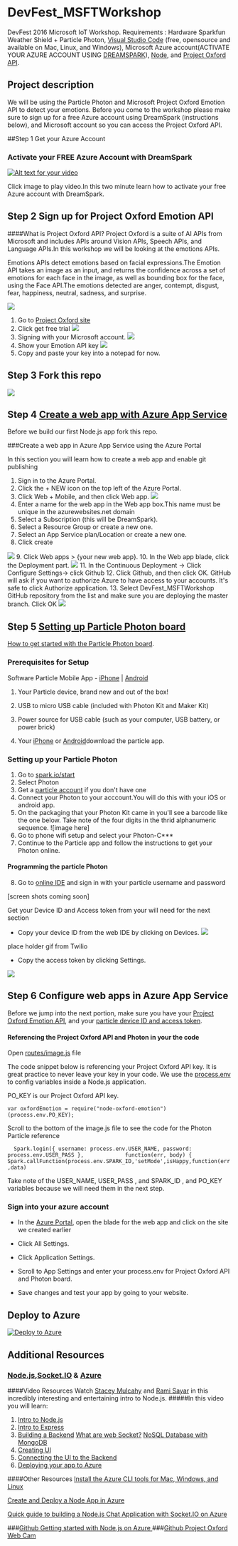 # DevFest_MSFTWorkshop

DevFest 2016 Microsoft IoT Workshop. Requirements :  Hardware  Sparkfun Weather Shield + Particle Photon, [Visual Studio Code](https://code.visualstudio.com/Download) (free, opensource and available on Mac, Linux, and Windows),  Microsoft Azure account(ACTIVATE YOUR AZURE ACCOUNT USING [DREAMSPARK](https://www.dreamspark.com/Product/Product.aspx?productid=99)), [Node](https://nodejs.org/en/), and [Project Oxford API](https://www.projectoxford.ai/). 

## Project description 

We will be  using the  Particle Photon and Microsoft Project Oxford Emotion API to detect your emotions.  Before you come to the workshop please make sure to sign up for a free Azure account  using DreamSpark (instructions below), and  Microsoft account so you can access the Project Oxford API. 

##Step 1 Get your Azure Account 

### Activate your FREE Azure Account with DreamSpark 
[![Alt text for your video](http://www.gmlpu.org.uk/wp-content/uploads/2014/10/freestuff.jpg)](https://channel9.msdn.com/Series/Free-Cloud-for-Students/Activating-a-Free-Azure-DreamSpark-Subscription)

Click image to  play video.In this two minute learn how to activate your free Azure account with DreamSpark. 

## Step 2 Sign up for  Project Oxford Emotion API
####What is Project Oxford API?
Project Oxford is a suite of AI APIs from Microsoft and includes APIs around  Vision APIs, Speech APIs, and Language APIs.In this workshop we will be looking at the emotions APIs. 

Emotions APIs detect emotions based on facial expressions.The Emotion API takes an image as an input, and returns the confidence across a set of emotions for each face in the image, as well as bounding box for the face, using the Face API.The emotions detected are anger, contempt, disgust, fear, happiness, neutral, sadness, and surprise. 

![](http://marianaggaga.com/wp-content/uploads/2016/02/emotionapi.png)

1. Go to [Project Oxford site](https://www.projectoxford.ai/)
2. Click get free trial 
![](http://marianaggaga.com/wp-content/uploads/2016/02/start-trial-1.png)
3. Signing with your Microsoft account. 
![](http://marianaggaga.com/wp-content/uploads/2016/02/Microsoftaccount2.png)
4. Show your Emotion API key 
![](http://marianaggaga.com/wp-content/uploads/2016/02/getapikey.png)
5. Copy and paste your key into a notepad for now. 

## Step 3  Fork this repo
![](http://marianaggaga.com/wp-content/uploads/2016/02/githubrepofork.png)


## Step 4 [Create a  web app with Azure App Service](https://azure.microsoft.com/en-us/documentation/articles/web-sites-nodejs-develop-deploy-mac/)
Before we build our first Node.js app fork this repo.

###Create a web app in Azure App Service using the Azure Portal

In this section you will learn how to create a web app and enable git publishing 

1. Sign in to the Azure Portal.
2. Click the + NEW icon on the top left of the Azure Portal.
3. Click Web + Mobile, and then click Web app.
  ![](http://marianaggaga.com/wp-content/uploads/2016/02/webapp1.png)
4. Enter a name for the web app in the Web app box.This name must be unique in the azurewebsites.net domain 
5. Select a Subscription (this will be DreamSpark).
6. Select a Resource Group or create a new one.
7. Select an App Service plan/Location or create a new one.
8. Click create

 ![](http://marianaggaga.com/wp-content/uploads/2016/02/webapp2.png)
9. Click Web apps > {your new web app}.
10. In the Web app blade, click the Deployment part.
 ![](http://marianaggaga.com/wp-content/uploads/2016/02/webapp10.png)
11. In the Continuous Deployment -> Click Configure Settings-> click Github
12. Click Github, and then click OK. GitHub will  ask if you want to authorize Azure to have access to your accounts. It's safe to click Authorize application.
13. Select DevFest_MSFTWorkshop GitHub repository from the list and make sure you are deploying the master branch. Click OK 
 ![](https://cloud.githubusercontent.com/assets/3477155/9880464/bea7f6e4-5b99-11e5-9601-f7a6767e32ba.gif)


## Step 5 [Setting up Particle Photon board](https://docs.particle.io/guide/getting-started/connect/photon/)

[How to get started with the Particle Photon board](https://docs.particle.io/guide/getting-started/start/photon/). 

### Prerequisites for Setup
Software Particle Mobile App - [iPhone](https://itunes.apple.com/us/app/particle-build-photon-electron/id991459054?ls=1&mt=8) | [Android](https://play.google.com/store/apps/details?id=io.particle.android.app)

1. Your Particle device, brand new and out of the box!

2. USB to micro USB cable (included with Photon Kit and Maker Kit)

3. Power source for USB cable (such as your computer, USB battery, or power brick)

4. Your [iPhone](https://itunes.apple.com/us/app/particle-build-photon-electron/id991459054?mt=8) or [Android](https://play.google.com/store/apps/details?id=io.particle.android.app)download the particle app.

### Setting up your Particle Photon
1. Go to [spark.io/start](https://docs.particle.io/guide/getting-started)
2. Select Photon 
3. Get a [particle account](https://build.particle.io/login) if you don't have one 
4. Connect your Photon to your acccount.You will do this with your iOS or android app.
5. On the packaging that your Photon Kit came in you'll see a barcode like the one below. Take note of the four digits in the thrid alphanumeric sequence. ![image here]
6.  Go to phone wifi setup and select your Photon-C***
7.  Continue to the Particle app and follow the instructions to get your Photon online.
#### Programming the particle Photon
8.  Go to [online IDE](https://build.particle.io)  and sign in with your particle username and password

[screen shots coming soon]

Get your Device ID  and Access token from your will need for the next section 
- Copy your device ID from the web IDE by clicking on Devices.
![](https://www.twilio.com/blog/wp-content/uploads/2015/10/mSbV1J9hj_Di2zw_hTQn0aJohHbHABoinC8MIS4FFC2K7BINRGIJJdBT_8V3yrnUW08Cr7QxoxiqEtfR1m0w4IYlXoE6W9_2elTdqoxz4Xpn0qXael0DGdro4sFoy1eXzDm4nnt4.png)

place holder gif from Twilio

- Copy the access token by clicking Settings.

![](http://marianaggaga.com/wp-content/uploads/2016/02/settings-e1454640147971.png)
## Step 6  Configure web apps in Azure App Service
Before we jump into the next portion, make sure you have your [Project Oxford Emotion API](https://github.com/LadyNaggaga/DevFest_MSFTWorkshop#step-2-sign-up-for--project-oxford-emotion-api), and your [particle device ID and access token](https://github.com/LadyNaggaga/DevFest_MSFTWorkshop#step-5-setting-up-particle-photon-board).

#### Referencing the Project Oxford API and  Photon in your  the code 
Open [routes/image.js](https://github.com/LadyNaggaga/DevFest_MSFTWorkshop/blob/master/routes/image.js) file

The code snippet below is referencing your Project Oxford API key. It is great practice to never leave your key in your code. We use the [process.env](https://nodejs.org/api/process.html#process_process_env) to config variables inside a Node.js application.

PO_KEY is our Project Oxford API key.

`var oxfordEmotion = require("node-oxford-emotion")(process.env.PO_KEY);`

Scroll to the bottom of the image.js file to see the code for the Photon Particle reference

`  Spark.login({ username: process.env.USER_NAME, password: process.env.USER_PASS },             function(err, body) {
      Spark.callFunction(process.env.SPARK_ID,'setMode',isHappy,function(err,data)`

Take note of the USER_NAME, USER_PASS  , and SPARK_ID , and PO_KEY variables because we will need them in the next step.

### Sign into your azure account 
- In the [Azure Portal](https://portal.azure.com), open the blade for the web app and click on the site we created earlier
- Click All Settings.
- Click Application Settings.
- Scroll to App Settings  and enter your process.env for Project Oxford API and Photon board.

- Save changes and test your app by going to your website.

## Deploy to Azure
[![Deploy to Azure](http://azuredeploy.net/deploybutton.png)](https://azuredeploy.net/)

## Additional Resources 
### [Node.js](https://nodejs.org/en/),[Socket.IO](http://socket.io/) & [Azure](https://www.dreamspark.com/Product/Product.aspx?productid=99)
####Video Resources 
Watch [Stacey Mulcahy]( https://twitter.com/bitchwhocodes) and [Rami Sayar]( https://twitter.com/ramisayar) in this incredibly interesting and entertaining intro to Node.js. 
#####In this video you will learn:
1. [Intro to Node.js ]( https://mva.microsoft.com/en-US/training-courses/building-apps-with-nodejs-jump-start-8422?l=CePazYKz_5504984382)
2. [Intro to Express](https://mva.microsoft.com/en-US/training-courses/building-apps-with-nodejs-jump-start-8422?l=hPPfQZKz_4404984382)
3. [Building a Backend]( https://mva.microsoft.com/en-US/training-courses/building-apps-with-nodejs-jump-start-8422?l=cyMHmZKz_4304984382) 
    [What are web Socket?]( https://mva.microsoft.com/en-US/training-courses/building-apps-with-nodejs-jump-start-8422?l=cyMHmZKz_4304984382)
  [NoSQL Database with MongoDB]( https://mva.microsoft.com/en-US/training-courses/building-apps-with-nodejs-jump-start-8422?l=cyMHmZKz_4304984382)
4. [Creating UI]( https://mva.microsoft.com/en-US/training-courses/building-apps-with-nodejs-jump-start-8422?l=jJXdHaKz_5804984382)
5. [Connecting the UI to the Backend ]( https://mva.microsoft.com/en-US/training-courses/building-apps-with-nodejs-jump-start-8422?l=1nDCeaKz_504984382)
6. [Deploying your app to Azure ]( https://mva.microsoft.com/en-US/training-courses/building-apps-with-nodejs-jump-start-8422?l=xK3w2aKz_9304984382)

####Other Resources 
[Install the Azure CLI tools for Mac, Windows, and Linux](http://blogs.msdn.com/b/cdndevs/archive/2014/09/11/a-chatroom-for-all-part-2-welcome-to-express-with-node-js-and-azure.aspx)

[Create and Deploy a Node App in Azure](https://azure.microsoft.com/en-us/documentation/articles/web-sites-nodejs-develop-deploy-mac/)

[Quick guide to building a Node.js Chat Application with Socket.IO on Azure ](https://azure.microsoft.com/en-us/documentation/articles/cloud-services-nodejs-chat-app-socketio/)

###[Github Getting started with Node.js on Azure ](https://github.com/sayar/NodeMVA)
###[Github Project Oxford Web Cam  ](https://github.com/bitchwhocodes/project-oxford-webcam)   





